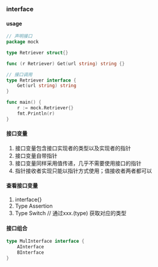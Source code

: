 ### interface

#### usage

```go
// 声明接口
package mock

type Retriever struct{}

func (r Retriever) Get(url string) string {}

// 接口调用
type Retriever interface {
	Get(url string) string
}

func main() {
	r := mock.Retriever{}
	fmt.Println(r)
}
```

#### 接口变量
1. 接口变量包含接口实现者的类型以及实现者的指针
2. 接口变量自带指针
3. 接口变量同样采用值传递，几乎不需要使用接口的指针
4. 指针接收者实现只能以指针方式使用；值接收者两者都可以

#### 查看接口变量
1. interface{}
2. Type Assertion
3. Type Switch // 通过xxx.(type) 获取对应的类型

#### 接口组合
```go
type MulInterface interface {
	AInterface
	BInterface
}
```